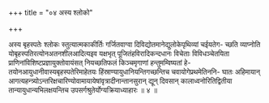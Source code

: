 +++
title = "०४ अस्य श्लोको"

+++

अस्य बृहस्पतेः श्लोकः स्तुत्यात्मकाकीर्तिः गर्जितवाग्वा दिविद्योतमानेद्युलोकेपृथिव्यां चईयतेग- च्छति व्याप्नोति योबृहस्पतिरत्योनअतनशीलआदित्यइव यक्षभृत् पूजितंहविरादिकन्दधानः विचेताः विविधञ्चेतयिता प्राणिनांविशिष्टप्रज्ञायुक्तोवायंसत् नियच्छतिफलं किञ्चमृगाणां हन्तुमम्विष्यतां हे- तयोनआयुधानीवास्यबृहस्पतेरिमाहेतयः हिंस्राण्यायुधानियन्तिगच्छन्तिच चवायोगेप्रथमेतिननि- घातः अहिमायान् आगत्यहन्त्र्योऽन्तरिक्षचारिण्योवामायायेषांवृत्रादीनान्तानसुरान् द्यून् दिवसान् कालाध्वनोरितिद्वितीया तान्यायुधान्यभिलक्षयन्तिच उपसर्गश्रुतेर्योग्यक्रियाध्याहारः ॥ ४ ॥